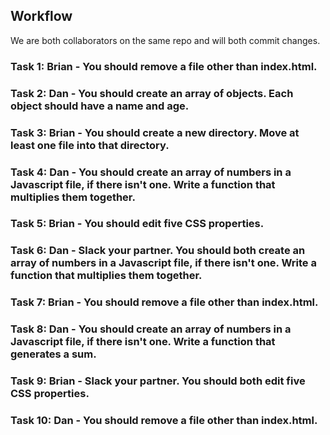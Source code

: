 ## Workflow

We are both collaborators on the same repo and will both commit changes.

### Task 1: Brian - You should remove a file other than index.html.

### Task 2: Dan - You should create an array of objects. Each object should have a name and age.

### Task 3: Brian - You should create a new directory. Move at least one file into that directory.

### Task 4: Dan - You should create an array of numbers in a Javascript file, if there isn't one. Write a function that multiplies them together.

### Task 5: Brian - You should edit five CSS properties.

### Task 6: Dan - Slack your partner. You should both create an array of numbers in a Javascript file, if there isn't one. Write a function that multiplies them together.

### Task 7: Brian - You should remove a file other than index.html.

### Task 8: Dan - You should create an array of numbers in a Javascript file, if there isn't one. Write a function that generates a sum.

### Task 9: Brian - Slack your partner. You should both edit five CSS properties.

### Task 10: Dan - You should remove a file other than index.html.
